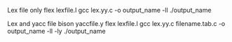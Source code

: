 Lex file only
flex lexfile.l
gcc lex.yy.c -o output_name -ll
./output_name


Lex and yacc file
bison yaccfile.y
flex lexfile.l
gcc lex.yy.c filename.tab.c -o output_name -ll -ly
./output_name

